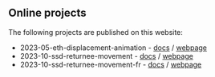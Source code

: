 ## Online projects

The following projects are published on this website:

- 2023-05-eth-displacement-animation - [docs](https://github.com/unhcr-dataviz/dataviz-lab/tree/main/docs/2023-05-eth-displacement-animation) / [webpage](https://unhcr-dataviz.github.io/dataviz-lab/2023-05-eth-displacement-animation/)
- 2023-10-ssd-returnee-movement - [docs](https://github.com/unhcr-dataviz/dataviz-lab/tree/main/docs/2023-10-ssd-returnee-movement) / [webpage](https://unhcr-dataviz.github.io/dataviz-lab/2023-10-ssd-returnee-movement/)
- 2023-10-ssd-returnee-movement-fr - [docs](https://github.com/unhcr-dataviz/dataviz-lab/tree/main/docs/2023-10-ssd-returnee-movement-fr) / [webpage](https://unhcr-dataviz.github.io/dataviz-lab/2023-10-ssd-returnee-movement-fr/)

